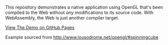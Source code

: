 This repository demonstrates a native application using OpenGL that's been
compiled to the Web without *any* modifications to its source code. With
WebAssembly, the Web is just another compiler target.

[View The Demo on GitHub Pages](https://callahad.github.io/spinning-cube)

Example sourced from http://www.lousodrome.net/opengl/#spinningcube

